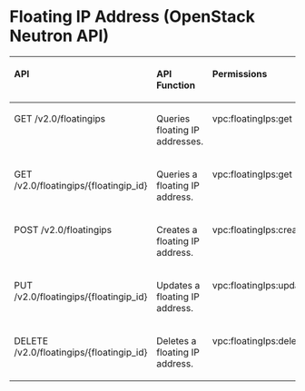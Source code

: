 # Floating IP Address \(OpenStack Neutron API\)<a name="eip_apipermission_0006"></a>

<a name="en-us_topic_0201534306_table620116613438"></a>
<table><thead align="left"><tr id="en-us_topic_0201534306_row122422612431"><th class="cellrowborder" valign="top" width="47.368421052631575%" id="mcps1.1.4.1.1"><p id="en-us_topic_0201534306_p18242167434"><a name="en-us_topic_0201534306_p18242167434"></a><a name="en-us_topic_0201534306_p18242167434"></a>API</p>
</th>
<th class="cellrowborder" valign="top" width="21.052631578947363%" id="mcps1.1.4.1.2"><p id="en-us_topic_0201534306_p1742017470614"><a name="en-us_topic_0201534306_p1742017470614"></a><a name="en-us_topic_0201534306_p1742017470614"></a>API Function</p>
</th>
<th class="cellrowborder" valign="top" width="31.578947368421044%" id="mcps1.1.4.1.3"><p id="en-us_topic_0201534306_p132426674312"><a name="en-us_topic_0201534306_p132426674312"></a><a name="en-us_topic_0201534306_p132426674312"></a>Permissions</p>
</th>
</tr>
</thead>
<tbody><tr id="en-us_topic_0201534306_row11242186124315"><td class="cellrowborder" valign="top" width="47.368421052631575%" headers="mcps1.1.4.1.1 "><p id="en-us_topic_0201534306_p16242156154311"><a name="en-us_topic_0201534306_p16242156154311"></a><a name="en-us_topic_0201534306_p16242156154311"></a>GET /v2.0/floatingips</p>
</td>
<td class="cellrowborder" valign="top" width="21.052631578947363%" headers="mcps1.1.4.1.2 "><p id="en-us_topic_0201534306_p1942012471564"><a name="en-us_topic_0201534306_p1942012471564"></a><a name="en-us_topic_0201534306_p1942012471564"></a>Queries floating IP addresses.</p>
</td>
<td class="cellrowborder" valign="top" width="31.578947368421044%" headers="mcps1.1.4.1.3 "><p id="en-us_topic_0201534306_p5358141413439"><a name="en-us_topic_0201534306_p5358141413439"></a><a name="en-us_topic_0201534306_p5358141413439"></a>vpc:floatingIps:get</p>
</td>
</tr>
<tr id="en-us_topic_0201534306_row1424216134314"><td class="cellrowborder" valign="top" width="47.368421052631575%" headers="mcps1.1.4.1.1 "><p id="en-us_topic_0201534306_p1124219664317"><a name="en-us_topic_0201534306_p1124219664317"></a><a name="en-us_topic_0201534306_p1124219664317"></a>GET /v2.0/floatingips/{floatingip_id}</p>
</td>
<td class="cellrowborder" valign="top" width="21.052631578947363%" headers="mcps1.1.4.1.2 "><p id="en-us_topic_0201534306_p9420164712614"><a name="en-us_topic_0201534306_p9420164712614"></a><a name="en-us_topic_0201534306_p9420164712614"></a>Queries a floating IP address.</p>
</td>
<td class="cellrowborder" valign="top" width="31.578947368421044%" headers="mcps1.1.4.1.3 "><p id="en-us_topic_0201534306_p1818716161433"><a name="en-us_topic_0201534306_p1818716161433"></a><a name="en-us_topic_0201534306_p1818716161433"></a>vpc:floatingIps:get</p>
</td>
</tr>
<tr id="en-us_topic_0201534306_row192471262439"><td class="cellrowborder" valign="top" width="47.368421052631575%" headers="mcps1.1.4.1.1 "><p id="en-us_topic_0201534306_p92473619434"><a name="en-us_topic_0201534306_p92473619434"></a><a name="en-us_topic_0201534306_p92473619434"></a>POST /v2.0/floatingips</p>
</td>
<td class="cellrowborder" valign="top" width="21.052631578947363%" headers="mcps1.1.4.1.2 "><p id="en-us_topic_0201534306_p13420547366"><a name="en-us_topic_0201534306_p13420547366"></a><a name="en-us_topic_0201534306_p13420547366"></a>Creates a floating IP address.</p>
</td>
<td class="cellrowborder" valign="top" width="31.578947368421044%" headers="mcps1.1.4.1.3 "><p id="en-us_topic_0201534306_p142981517134319"><a name="en-us_topic_0201534306_p142981517134319"></a><a name="en-us_topic_0201534306_p142981517134319"></a>vpc:floatingIps:create</p>
</td>
</tr>
<tr id="en-us_topic_0201534306_row1724719674312"><td class="cellrowborder" valign="top" width="47.368421052631575%" headers="mcps1.1.4.1.1 "><p id="en-us_topic_0201534306_p1224756134320"><a name="en-us_topic_0201534306_p1224756134320"></a><a name="en-us_topic_0201534306_p1224756134320"></a>PUT /v2.0/floatingips/{floatingip_id}</p>
</td>
<td class="cellrowborder" valign="top" width="21.052631578947363%" headers="mcps1.1.4.1.2 "><p id="en-us_topic_0201534306_p16420347065"><a name="en-us_topic_0201534306_p16420347065"></a><a name="en-us_topic_0201534306_p16420347065"></a>Updates a floating IP address.</p>
</td>
<td class="cellrowborder" valign="top" width="31.578947368421044%" headers="mcps1.1.4.1.3 "><p id="en-us_topic_0201534306_p17326101812436"><a name="en-us_topic_0201534306_p17326101812436"></a><a name="en-us_topic_0201534306_p17326101812436"></a>vpc:floatingIps:update</p>
</td>
</tr>
<tr id="en-us_topic_0201534306_row102470615434"><td class="cellrowborder" valign="top" width="47.368421052631575%" headers="mcps1.1.4.1.1 "><p id="en-us_topic_0201534306_p9247126204318"><a name="en-us_topic_0201534306_p9247126204318"></a><a name="en-us_topic_0201534306_p9247126204318"></a>DELETE /v2.0/floatingips/{floatingip_id}</p>
</td>
<td class="cellrowborder" valign="top" width="21.052631578947363%" headers="mcps1.1.4.1.2 "><p id="en-us_topic_0201534306_p1542119471269"><a name="en-us_topic_0201534306_p1542119471269"></a><a name="en-us_topic_0201534306_p1542119471269"></a>Deletes a floating IP address.</p>
</td>
<td class="cellrowborder" valign="top" width="31.578947368421044%" headers="mcps1.1.4.1.3 "><p id="en-us_topic_0201534306_p64451919134314"><a name="en-us_topic_0201534306_p64451919134314"></a><a name="en-us_topic_0201534306_p64451919134314"></a>vpc:floatingIps:delete</p>
</td>
</tr>
</tbody>
</table>

